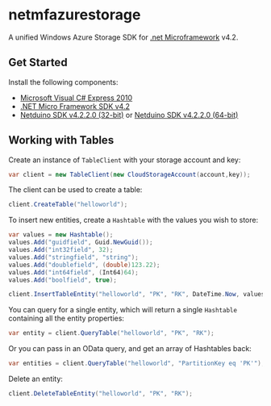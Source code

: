 netmfazurestorage
=================

A unified Windows Azure Storage SDK for [.net Microframework](http://netmf.codeplex.com/) v4.2.

## Get Started

Install the following components:

* [Microsoft Visual C# Express 2010](http://www.microsoft.com/express/downloads/#2010-Visual-CS)
* [.NET Micro Framework SDK v4.2](http://www.netduino.com/downloads/MicroFrameworkSDK_NETMF42_QFE2.msi)
* [Netduino SDK v4.2.2.0 (32-bit)](http://www.netduino.com/downloads/netduinosdk_32bit_NETMF42.exe) or [Netduino SDK v4.2.2.0 (64-bit)](http://www.netduino.com/downloads/netduinosdk_64bit_NETMF42.exe)

## Working with Tables

Create an instance of `TableClient` with your storage account and key:

```cs
var client = new TableClient(new CloudStorageAccount(account,key));
```

The client can be used to create a table:

```cs
client.CreateTable("helloworld");
```

To insert new entities, create a `Hashtable` with the values you wish to store:

```cs
var values = new Hashtable();
values.Add("guidfield", Guid.NewGuid());
values.Add("int32field", 32);
values.Add("stringfield", "string");
values.Add("doublefield", (double)123.22);
values.Add("int64field", (Int64)64);
values.Add("boolfield", true);

client.InsertTableEntity("helloworld", "PK", "RK", DateTime.Now, values);
```

You can query for a single entity, which will return a single `Hashtable` containing all the entity properties:

```cs
var entity = client.QueryTable("helloworld", "PK", "RK");
```

Or you can pass in an OData query, and get an array of Hashtables back:

```cs
var entities = client.QueryTable("helloworld", "PartitionKey eq 'PK'");
```

Delete an entity:

```cs
client.DeleteTableEntity("helloworld", "PK", "RK");
```